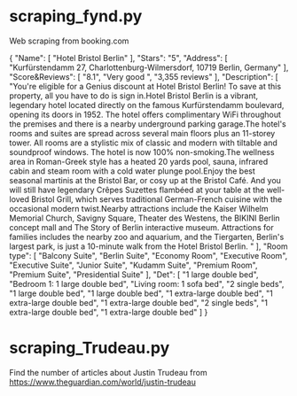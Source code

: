 # scraping_fynd.py
Web scraping from booking.com

{ "Name": [
    "Hotel Bristol Berlin"
  ],
  "Stars": "5",
  "Address": [
    "Kurfürstendamm 27, Charlottenburg-Wilmersdorf, 10719 Berlin, Germany"
  ],
  "Score&Reviews": [
    "8.1",
    "Very good ",
    "3,355 reviews"
  ],
  "Description": [
    "You're eligible for a Genius discount at Hotel Bristol Berlin! To save at this property, all you have to do is sign in.Hotel Bristol Berlin is a vibrant, legendary hotel located directly on the famous Kurfürstendamm boulevard, opening its doors in 1952. The hotel offers complimentary WiFi throughout the premises and there is a nearby underground parking garage.The hotel's rooms and suites are spread across several main floors plus an 11-storey tower. All rooms are a stylistic mix of classic and modern with tiltable and soundproof windows. The hotel is now 100% non-smoking.The wellness area in Roman-Greek style has a heated 20 yards pool, sauna, infrared cabin and steam room with a cold water plunge pool.Enjoy the best seasonal martinis at the Bristol Bar, or cosy up at the Bristol Café. And you will still have legendary Crêpes Suzettes flambéed at your table at the well-loved Bristol Grill, which serves traditional German-French cuisine with the occasional modern twist.Nearby attractions include the Kaiser Wilhelm Memorial Church, Savigny Square, Theater des Westens, the BIKINI Berlin concept mall and The Story of Berlin interactive museum. Attractions for families includes the nearby zoo and aquarium, and the Tiergarten, Berlin's largest park, is just a 10-minute walk from the Hotel Bristol Berlin. "
  ],
  "Room type": [
    "Balcony Suite",
    "Berlin Suite",
    "Economy Room",
    "Executive Room",
    "Executive Suite",
    "Junior Suite",
    "Kudamm Suite",
    "Premium Room",
    "Premium Suite",
    "Presidential Suite"
  ],
  "Det": [
    "1 large double bed",
    "Bedroom 1: 1 large double bed",
    "Living room: 1 sofa bed",
    "2 single beds",
    "1 large double bed",
    "1 large double bed",
    "1 extra-large double bed",
    "1 extra-large double bed",
    "1 extra-large double bed",
    "2 single beds",
    "1 extra-large double bed",
    "1 extra-large double bed"
  ]
}


# scraping_Trudeau.py
 Find the number of articles about Justin Trudeau from
https://www.theguardian.com/world/justin-trudeau
 